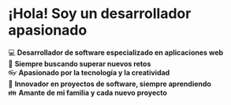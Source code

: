

# ¡Hola! Soy un desarrollador apasionado

:computer: **Desarrollador de software especializado en aplicaciones web**  
:pencil: **Siempre buscando superar nuevos retos**  
:eyeglasses: **Apasionado por la tecnología y la creatividad**  
:rocket: **Innovador en proyectos de software, siempre aprendiendo**  
:family: **Amante de mi familia y cada nuevo proyecto**
